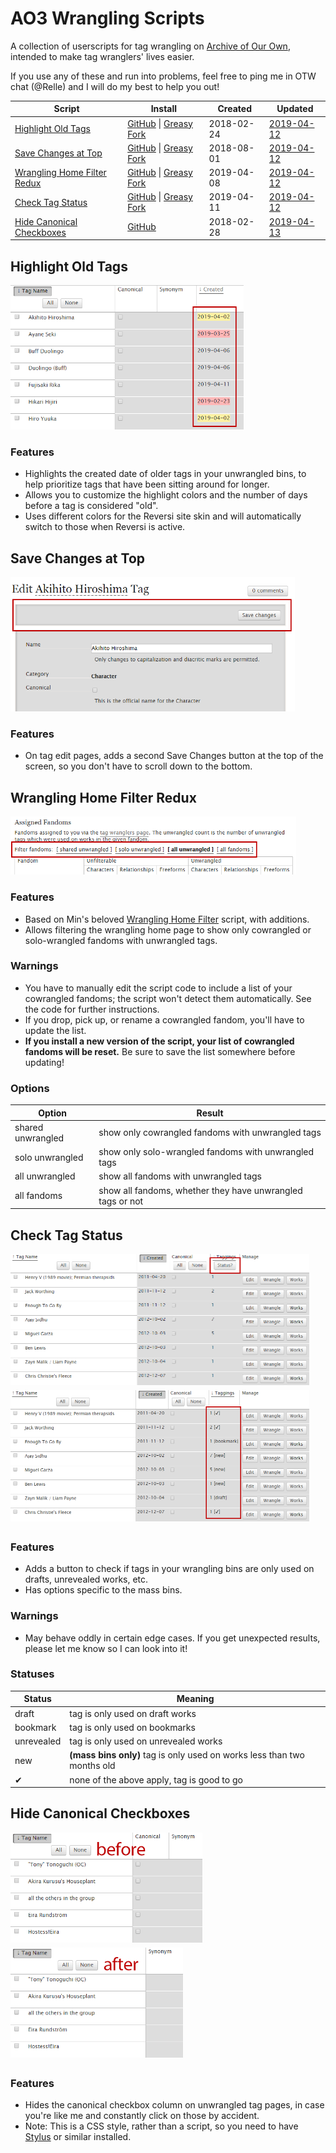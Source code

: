 # AO3 Wrangling Scripts

A collection of userscripts for tag wrangling on [Archive of Our Own](https://archiveofourown.org), intended to make tag wranglers' lives easier.

If you use any of these and run into problems, feel free to ping me in OTW chat (@Relle) and I will do my best to help you out!

| Script | Install | Created | Updated |
| ------ | ------- | ------- | ------- |
| [Highlight Old Tags](#highlight-old-tags) | [GitHub](https://raw.githubusercontent.com/kaerstyne/ao3-wrangling-scripts/master/highlight-old-tags.user.js) &#124; [Greasy Fork](https://greasyfork.org/en/scripts/38866-ao3-wrangling-highlight-old-tags) | 2018-02-24 | [2019-04-12](CHANGELOG.md#highlight-old-tags) |
| [Save Changes at Top](#save-changes-at-top) | [GitHub](https://raw.githubusercontent.com/kaerstyne/ao3-wrangling-scripts/master/save-changes-at-top.user.js) &#124; [Greasy Fork](https://greasyfork.org/en/scripts/370820-ao3-wrangling-save-changes-at-top) | 2018-08-01 | [2019-04-12](CHANGELOG.md#save-changes-at-top) |
| [Wrangling Home Filter Redux](#wrangling-home-filter-redux) | [GitHub](https://raw.githubusercontent.com/kaerstyne/ao3-wrangling-scripts/master/wrangling-home-filter-redux.user.js) &#124; [Greasy Fork](https://greasyfork.org/en/scripts/381543-ao3-wrangling-wrangling-home-filter-redux) | 2019-04-08 | [2019-04-12](CHANGELOG.md#wrangling-home-filter-redux) |
| [Check Tag Status](#check-tag-status) | [GitHub](https://raw.githubusercontent.com/kaerstyne/ao3-wrangling-scripts/master/check-tag-status.user.js) &#124; [Greasy Fork](https://greasyfork.org/en/scripts/381677-ao3-wrangling-check-tag-status) | 2019-04-11 | [2019-04-12](CHANGELOG.md#check-tag-status) |
| [Hide Canonical Checkboxes](#hide-canonical-checkboxes) | [GitHub](https://raw.githubusercontent.com/kaerstyne/ao3-wrangling-scripts/master/hide-canonical-checkboxes.user.css) | 2018-02-28 | [2019-04-13](CHANGELOG.md#hide-canonical-checkboxes) |

## Highlight Old Tags

<img src="screenshots/highlight-old-tags.png" alt="the Highlight Old Tags script in use" width="373px" height="231px" />

### Features

- Highlights the created date of older tags in your unwrangled bins, to help prioritize tags that have been sitting around for longer.
- Allows you to customize the highlight colors and the number of days before a tag is considered "old".
- Uses different colors for the Reversi site skin and will automatically switch to those when Reversi is active.

## Save Changes at Top

<img src="screenshots/save-changes-at-top.png" alt="the new Save Changes button added by the Save Changes at Top script" width="455px" height="215px" />

### Features

- On tag edit pages, adds a second Save Changes button at the top of the screen, so you don't have to scroll down to the bottom.

## Wrangling Home Filter Redux

<img src="screenshots/wrangling-home-filter-redux.png" alt="the new options added by the Wrangling Home Filter Redux script" width="457px" height="93px" />

### Features

- Based on Min's beloved [Wrangling Home Filter](https://greasyfork.org/en/scripts/10496-ao3-wrangling-home-filter) script, with additions.
- Allows filtering the wrangling home page to show only cowrangled or solo-wrangled fandoms with unwrangled tags.

### Warnings

- You have to manually edit the script code to include a list of your cowrangled fandoms; the script won't detect them automatically. See the code for further instructions.
- If you drop, pick up, or rename a cowrangled fandom, you'll have to update the list.
- **If you install a new version of the script, your list of cowrangled fandoms will be reset.** Be sure to save the list somewhere before updating!

### Options

| Option | Result |
| ------ | ------ |
| shared unwrangled | show only cowrangled fandoms with unwrangled tags |
| solo unwrangled | show only solo-wrangled fandoms with unwrangled tags |
| all unwrangled | show all fandoms with unwrangled tags |
| all fandoms | show all fandoms, whether they have unwrangled tags or not |

## Check Tag Status

<img src="screenshots/check-tag-status1.png" alt="the new button added by the Check Tag Status script" width="478px" height="210px" style="margin: 0 5px 5px 0" /><img src="screenshots/check-tag-status2.png" alt="the Check Status Script's output after the button is pressed" width="478px" height="210px" style="margin: 0 5px 5px 0" />

### Features

- Adds a button to check if tags in your wrangling bins are only used on drafts, unrevealed works, etc.
- Has options specific to the mass bins.

### Warnings

- May behave oddly in certain edge cases. If you get unexpected results, please let me know so I can look into it!

### Statuses

| Status | Meaning |
| ------ | ------- |
| draft | tag is only used on draft works |
| bookmark | tag is only used on bookmarks |
| unrevealed | tag is only used on unrevealed works |
| new | **(mass bins only)** tag is only used on works less than two months old |
| ✔ | none of the above apply, tag is good to go |

## Hide Canonical Checkboxes

<img src="screenshots/hide-canonical-checkboxes1.png" alt="the unwrangled tag page before the script is installed" width="307px" height="176px" style="margin: 0 5px 5px 0" /><img src="screenshots/hide-canonical-checkboxes2.png" alt="the unwrangled tag page after the script is installed, without the column of canonical checkboxes" width="276px" height="176px" style="margin: 0 5px 5px 0" />

### Features

- Hides the canonical checkbox column on unwrangled tag pages, in case you're like me and constantly click on those by accident.
- Note: This is a CSS style, rather than a script, so you need to have [Stylus](https://add0n.com/stylus.html) or similar installed.
